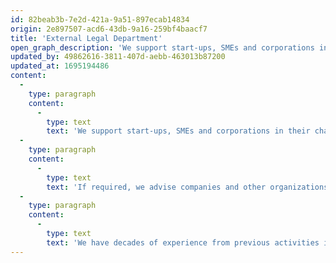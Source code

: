 ```yaml
---
id: 82beab3b-7e2d-421a-9a51-897ecab14834
origin: 2e897507-acd6-43db-9a16-259bf4baacf7
title: 'External Legal Department'
open_graph_description: 'We support start-ups, SMEs and corporations in their challenging daily tasks related to all aspects of business, corporate, labor and competition law (including drafting, reviewing, negotiating, and concluding all types of contracts, corporate housekeeping, trade register filings, corporate governance, digitalization projects, tokenization, smart contract solutions, etc.). In addition, we offer the services of an external data protection officer (DPO) and a (regulatory) compliance officer.'
updated_by: 49862616-3811-407d-aebb-463013b87200
updated_at: 1695194486
content:
  -
    type: paragraph
    content:
      -
        type: text
        text: 'We support start-ups, SMEs and corporations in their challenging daily tasks related to all aspects of business, corporate, labor and competition law (including drafting, reviewing, negotiating, and concluding all types of contracts, corporate housekeeping, trade register filings, corporate governance, digitalization projects, tokenization, smart contract solutions, etc.). In addition, we offer the services of an external data protection officer (DPO) and a (regulatory) compliance officer.'
  -
    type: paragraph
    content:
      -
        type: text
        text: 'If required, we advise companies and other organizations on setting up their own legal department and using modern LegalTech products.'
  -
    type: paragraph
    content:
      -
        type: text
        text: 'We have decades of experience from previous activities in legal management positions in various large companies.'
---
```

